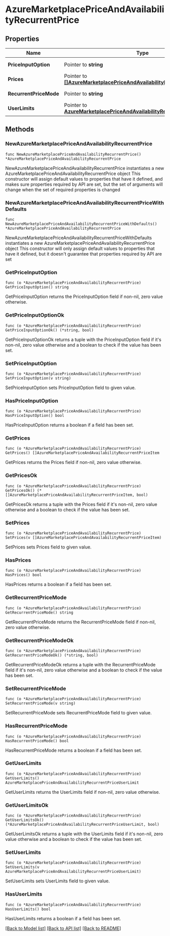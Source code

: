 # AzureMarketplacePriceAndAvailabilityRecurrentPrice

## Properties

Name | Type | Description | Notes
------------ | ------------- | ------------- | -------------
**PriceInputOption** | Pointer to **string** | default \&quot;usd\&quot; | [optional] 
**Prices** | Pointer to [**[]AzureMarketplacePriceAndAvailabilityRecurrentPriceItem**](AzureMarketplacePriceAndAvailabilityRecurrentPriceItem.md) |  | [optional] 
**RecurrentPriceMode** | Pointer to **string** | default \&quot;flatRate\&quot; | [optional] 
**UserLimits** | Pointer to [**AzureMarketplacePriceAndAvailabilityRecurrentPriceUserLimit**](AzureMarketplacePriceAndAvailabilityRecurrentPriceUserLimit.md) |  | [optional] 

## Methods

### NewAzureMarketplacePriceAndAvailabilityRecurrentPrice

`func NewAzureMarketplacePriceAndAvailabilityRecurrentPrice() *AzureMarketplacePriceAndAvailabilityRecurrentPrice`

NewAzureMarketplacePriceAndAvailabilityRecurrentPrice instantiates a new AzureMarketplacePriceAndAvailabilityRecurrentPrice object
This constructor will assign default values to properties that have it defined,
and makes sure properties required by API are set, but the set of arguments
will change when the set of required properties is changed

### NewAzureMarketplacePriceAndAvailabilityRecurrentPriceWithDefaults

`func NewAzureMarketplacePriceAndAvailabilityRecurrentPriceWithDefaults() *AzureMarketplacePriceAndAvailabilityRecurrentPrice`

NewAzureMarketplacePriceAndAvailabilityRecurrentPriceWithDefaults instantiates a new AzureMarketplacePriceAndAvailabilityRecurrentPrice object
This constructor will only assign default values to properties that have it defined,
but it doesn't guarantee that properties required by API are set

### GetPriceInputOption

`func (o *AzureMarketplacePriceAndAvailabilityRecurrentPrice) GetPriceInputOption() string`

GetPriceInputOption returns the PriceInputOption field if non-nil, zero value otherwise.

### GetPriceInputOptionOk

`func (o *AzureMarketplacePriceAndAvailabilityRecurrentPrice) GetPriceInputOptionOk() (*string, bool)`

GetPriceInputOptionOk returns a tuple with the PriceInputOption field if it's non-nil, zero value otherwise
and a boolean to check if the value has been set.

### SetPriceInputOption

`func (o *AzureMarketplacePriceAndAvailabilityRecurrentPrice) SetPriceInputOption(v string)`

SetPriceInputOption sets PriceInputOption field to given value.

### HasPriceInputOption

`func (o *AzureMarketplacePriceAndAvailabilityRecurrentPrice) HasPriceInputOption() bool`

HasPriceInputOption returns a boolean if a field has been set.

### GetPrices

`func (o *AzureMarketplacePriceAndAvailabilityRecurrentPrice) GetPrices() []AzureMarketplacePriceAndAvailabilityRecurrentPriceItem`

GetPrices returns the Prices field if non-nil, zero value otherwise.

### GetPricesOk

`func (o *AzureMarketplacePriceAndAvailabilityRecurrentPrice) GetPricesOk() (*[]AzureMarketplacePriceAndAvailabilityRecurrentPriceItem, bool)`

GetPricesOk returns a tuple with the Prices field if it's non-nil, zero value otherwise
and a boolean to check if the value has been set.

### SetPrices

`func (o *AzureMarketplacePriceAndAvailabilityRecurrentPrice) SetPrices(v []AzureMarketplacePriceAndAvailabilityRecurrentPriceItem)`

SetPrices sets Prices field to given value.

### HasPrices

`func (o *AzureMarketplacePriceAndAvailabilityRecurrentPrice) HasPrices() bool`

HasPrices returns a boolean if a field has been set.

### GetRecurrentPriceMode

`func (o *AzureMarketplacePriceAndAvailabilityRecurrentPrice) GetRecurrentPriceMode() string`

GetRecurrentPriceMode returns the RecurrentPriceMode field if non-nil, zero value otherwise.

### GetRecurrentPriceModeOk

`func (o *AzureMarketplacePriceAndAvailabilityRecurrentPrice) GetRecurrentPriceModeOk() (*string, bool)`

GetRecurrentPriceModeOk returns a tuple with the RecurrentPriceMode field if it's non-nil, zero value otherwise
and a boolean to check if the value has been set.

### SetRecurrentPriceMode

`func (o *AzureMarketplacePriceAndAvailabilityRecurrentPrice) SetRecurrentPriceMode(v string)`

SetRecurrentPriceMode sets RecurrentPriceMode field to given value.

### HasRecurrentPriceMode

`func (o *AzureMarketplacePriceAndAvailabilityRecurrentPrice) HasRecurrentPriceMode() bool`

HasRecurrentPriceMode returns a boolean if a field has been set.

### GetUserLimits

`func (o *AzureMarketplacePriceAndAvailabilityRecurrentPrice) GetUserLimits() AzureMarketplacePriceAndAvailabilityRecurrentPriceUserLimit`

GetUserLimits returns the UserLimits field if non-nil, zero value otherwise.

### GetUserLimitsOk

`func (o *AzureMarketplacePriceAndAvailabilityRecurrentPrice) GetUserLimitsOk() (*AzureMarketplacePriceAndAvailabilityRecurrentPriceUserLimit, bool)`

GetUserLimitsOk returns a tuple with the UserLimits field if it's non-nil, zero value otherwise
and a boolean to check if the value has been set.

### SetUserLimits

`func (o *AzureMarketplacePriceAndAvailabilityRecurrentPrice) SetUserLimits(v AzureMarketplacePriceAndAvailabilityRecurrentPriceUserLimit)`

SetUserLimits sets UserLimits field to given value.

### HasUserLimits

`func (o *AzureMarketplacePriceAndAvailabilityRecurrentPrice) HasUserLimits() bool`

HasUserLimits returns a boolean if a field has been set.


[[Back to Model list]](../README.md#documentation-for-models) [[Back to API list]](../README.md#documentation-for-api-endpoints) [[Back to README]](../README.md)


